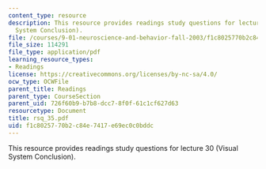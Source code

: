 ```yaml
---
content_type: resource
description: This resource provides readings study questions for lecture 30 (Visual
  System Conclusion).
file: /courses/9-01-neuroscience-and-behavior-fall-2003/f1c8025770b2c84e7417e69ec0c0bddc_rsq_35.pdf
file_size: 114291
file_type: application/pdf
learning_resource_types:
- Readings
license: https://creativecommons.org/licenses/by-nc-sa/4.0/
ocw_type: OCWFile
parent_title: Readings
parent_type: CourseSection
parent_uid: 726f60b9-b7b8-dcc7-8f0f-61c1cf627d63
resourcetype: Document
title: rsq_35.pdf
uid: f1c80257-70b2-c84e-7417-e69ec0c0bddc
---
```

This resource provides readings study questions for lecture 30 (Visual System Conclusion).